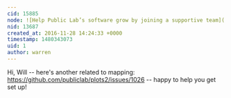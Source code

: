 ```yaml
---
cid: 15885
node: ![Help Public Lab’s software grow by joining a supportive team](../notes/warren/11-08-2016/help-public-lab-s-software-grow-by-joining-a-supportive-team)
nid: 13687
created_at: 2016-11-28 14:24:33 +0000
timestamp: 1480343073
uid: 1
author: warren
---
```


Hi, Will -- here's another related to mapping: https://github.com/publiclab/plots2/issues/1026 -- happy to help you get set up!